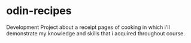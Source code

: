 # odin-recipes

Development Project about a receipt pages of cooking in which i'll demonstrate
my knowledge and skills that i acquired throughout course. 
